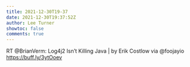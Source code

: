 ```yaml
---
title: 2021-12-30T19-37
date: 2021-12-30T19:37:52Z
author: Lee Turner
showtoc: false
comments: true
---
```


RT @BrianVerm: Log4j2 Isn’t Killing Java | by Erik Costlow via @foojayio
https://buff.ly/3ytOoev


